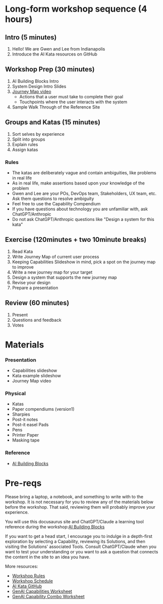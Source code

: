# Long-form workshop sequence (4 hours)

## Intro (5 minutes)

1. Hello! We are Gwen and Lee from Indianapolis
2. Introduce the AI Kata resources on GitHub

## Workshop Prep (30 minutes)

1. AI Building Blocks Intro
1. System Design Intro Slides
1. [Journey Map video](https://www.youtube.com/watch?v=2W13ext26kQ)
   - Actions that a user must take to complete their goal
   - Touchpoints where the user interacts with the system
1. Sample Walk Through of the Reference Site

## Groups and Katas (15 minutes)

1. Sort selves by experience
2. Split into groups
3. Explain rules
4. Assign katas

### Rules

- The katas are deliberately vague and contain ambiguities, like problems in real life
- As in real life, make assertions based upon your knowledge of the problem
- Gwen and Lee are your POs, DevOps team, Stakeholders, UX team, etc. Ask them questions to resolve ambiguity
- Feel free to use the Capability Compendium
- If you have questions about technology you are unfamiliar with, ask ChatGPT/Anthropic
- Do not ask ChatGPT/Anthropic questions like "Design a system for this kata"

## Exercise (120minutes + two 10minute breaks)

1. Read Kata
2. Write Journey Map of current user process
3. Keeping Capabilities Slideshow in mind, pick a spot on the journey map to improve
4. Write a new journey map for your target
5. Design a system that supports the new journey map
6. Revise your design
7. Prepare a presentation

## Review (60 minutes)

1. Present
2. Questions and feedback
3. Votes

# Materials

### Presentation

- Capabilities slideshow
- Kata example slideshow
- Journey Map video

### Physical

- Katas
- Paper compendiums (version1)
- Sharpies
- Post-it notes
- Post-it easel Pads
- Pens
- Printer Paper
- Masking tape

### Reference

- [AI Building Blocks](https://ai-engineering-katas.github.io/ai-katas/)

# Pre-reqs

Please bring a laptop, a notebook, and something to write with to the workshop. It is not necessary for you to review any of the materials below before the workshop. That said, reviewing them will probably improve your experience.

You will use this docusaurus site and ChatGPT/Claude a learning tool reference during the workshop:[AI Building Blocks](https://ai-engineering-katas.github.io/ai-katas/)

If you want to get a head start, I encourage you to indulge in a depth-first exploration by selecting a Capability, reviewing its Solutions, and then visiting the Solutions' associated Tools. Consult ChatGPT/Claude when you want to test your understanding or you want to ask a question that connects the content in the site to an idea you have.

More resources:

- [Workshop Rules](https://github.com/AI-Engineering-Katas/ai-katas/blob/main/rules.md)
- [Workshop Schedule](https://github.com/AI-Engineering-Katas/ai-katas/blob/main/workshopSequence.md)
- [AI Kata GitHub](https://github.com/AI-Engineering-Katas/ai-katas/)
- [GenAI Capabilities Worksheet](https://github.com/AI-Engineering-Katas/ai-katas/blob/main/genai-capabilities-cheatsheet.md)
- [GenAI Capability Combo Worksheet](https://github.com/AI-Engineering-Katas/ai-katas/blob/main/genai-capability-combinations.md)
